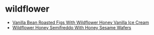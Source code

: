 # wildflower

 * [Vanilla Bean Roasted Figs With Wildflower Honey Vanilla Ice Cream](index/v/vanilla-bean-roasted-figs-with-wildflower-honey-vanilla-ice-cream-105862.json)
 * [Wildflower Honey Semifreddo With Honey Sesame Wafers](index/w/wildflower-honey-semifreddo-with-honey-sesame-wafers-232643.json)
